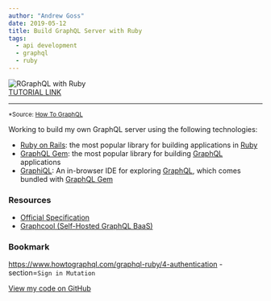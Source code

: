 ```yaml
---
author: "Andrew Goss"
date: 2019-05-12
title: Build GraphQL Server with Ruby
tags:
  - api development
  - graphql
  - ruby
---
```

![RGraphQL with Ruby](/img/post/graphql_ruby.png "GraphQL with Ruby")<br>
<a href="https://www.howtographql.com/graphql-ruby/0-introduction/" target="_blank">TUTORIAL LINK</a><br>
<hr>

<sub>*Source: <a href="https://www.howtographql.com" target=_>How To GraphQL</a></sub>

Working to build my own GraphQL server using the following technologies:

* <a href="http://rubyonrails.org" target=_>Ruby on Rails</a>: the most popular library for building applications in <a href="https://www.ruby-lang.org/en" target=_>Ruby</a>
* <a href="http://graphql-ruby.org" target=_>GraphQL Gem</a>: the most popular library for building <a href="http://graphql.org" target=_>GraphQL</a> applications
* <a href="https://github.com/graphql/graphiql" target=_>GraphiQL</a>: An in-browser IDE for exploring <a href="http://graphql.org" target=_>GraphQL</a>, which comes bundled with <a href="http://graphql-ruby.org" target=_>GraphQL Gem</a>

### Resources
* <a href="https://facebook.github.io/graphql" target=_>Official Specification</a>
* <a href="https://www.graph.cool" target=_>Graphcool (Self-Hosted GraphQL BaaS)</a>

### Bookmark
https://www.howtographql.com/graphql-ruby/4-authentication - section=`Sign in Mutation`

<a href="https://github.com/andrewrgoss/graphql-tutorial-ruby" class="btn" target="_blank">View my code on GitHub</a><br class="custom">
